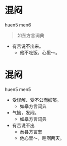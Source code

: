# 混闷
huen5 men6
> 如东方言词典
- 有苦说不出来。
  - 他不吃饭，心里～。

# 混闷
huen5 men5
+ 受误解、受不公而抑郁。
  * 如皋方言词典
+ 气恼，发闷。
  * 如皋方言词典
+ 有苦说不出
  * 泰县方言志
  - 他心里～，睡啊两天。
